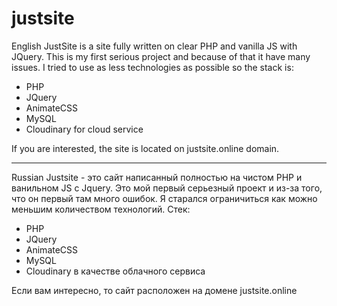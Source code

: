 # justsite
English
JustSite is a site fully written on clear PHP and vanilla JS with JQuery. This is my first serious project and because of that it have many issues.
I tried to use as less technologies as possible so the stack is:
- PHP
- JQuery
- AnimateCSS
- MySQL
- Cloudinary for cloud service

If you are interested, the site is located on justsite.online domain.

---------------------------------------------------------------------------------
Russian
Justsite - это сайт написанный полностью на чистом PHP и ванильном JS с Jquery. Это мой первый серьезный проект и из-за того, что он первый там много ошибок.
Я старался ограничиться как можно меньшим количеством технологий. Стек:
- PHP
- JQuery
- AnimateCSS
- MySQL
- Cloudinary в качестве облачного сервиса

Если вам интересно, то сайт расположен на домене justsite.online
